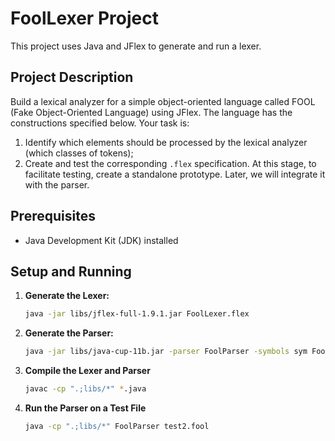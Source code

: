 # FoolLexer Project

This project uses Java and JFlex to generate and run a lexer.

## Project Description

Build a lexical analyzer for a simple object-oriented language called FOOL (Fake Object-Oriented Language) using JFlex. The language has the constructions specified below. Your task is:

1. Identify which elements should be processed by the lexical analyzer (which classes of tokens);
2. Create and test the corresponding `.flex` specification. At this stage, to facilitate testing, create a standalone prototype. Later, we will integrate it with the parser.

## Prerequisites

- Java Development Kit (JDK) installed

## Setup and Running

1. **Generate the Lexer:**

   ```sh
   java -jar libs/jflex-full-1.9.1.jar FoolLexer.flex
   ```

2. **Generate the Parser:**

   ```sh
   java -jar libs/java-cup-11b.jar -parser FoolParser -symbols sym FoolParser.cup
   ```

3. **Compile the Lexer and Parser**

   ```sh
   javac -cp ".;libs/*" *.java
   ```

4. **Run the Parser on a Test File**
   ```sh
   java -cp ".;libs/*" FoolParser test2.fool
   ```
